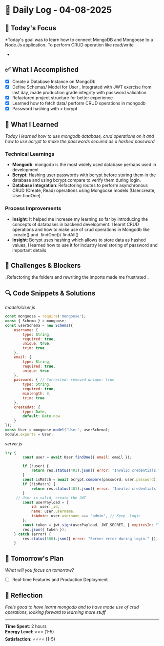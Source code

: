 # 📅 Daily Log - 04-08-2025

## 🎯 Today's Focus

\*Today's goal was to learn how to connect MongoDB and Mongoose to a Node.Js application.
To perform CRUD operation like read/write

-

## ✅ What I Accomplished

-   [x] Create a Database Instance on MongoDb
-   [x] Define Schemas/ Model for User , Integrated with JWT exercise from last day, made production grade integrity with password validation
-   [x] Refactored project structure for better experience
-   [x] Learned how to fetch data/ perform CRUD operations in mongodb
-   [x] Password hashing with > bcrypt

## 🧠 What I Learned

_Today I learned how to use mongodb database, crud operations on it and how to use bcrypt to make the passwords secured as a hashed password_

### Technical Learnings

-   **Mongodb**: mongodb is the most widely used database perhaps used in development
-   **Bcrypt**: Hashing user passwords with bcrypt before storing them in the database and using bcrypt.compare to verify them during login.
-   **Database Integration**: Refactoring routes to perform asynchronous CRUD (Create, Read) operations using Mongoose models (User.create, User.findOne).

### Process Improvements

-   **Insight**: It helped me increase my learning so far by introducing the concepts of databases in backend development. I learnt CRUD operations and how to make use of crud operations in Mongodb like .create() and .findOne()/ findAll()
-   **Insight**: Bcrypt uses hashing which allows to store data as hashed values, I learned how to use it for industry level storing of password and important details

## 🚧 Challenges & Blockers

_Refactoring the folders and rewriting the imports made me frustrated _

## 🔍 Code Snippets & Solutions

_models/User.js_

```JavaScript
const mongoose = require('mongoose');
const { Schema } = mongoose;
const userSchema = new Schema({
    username: {
        type: String,
        required: true,
        unique: true,
        trim: true
    },
    email: {
        type: String,
        required: true,
        unique: true
    },
    password: { // Corrected: removed unique: true
        type: String,
        required: true,
        minlength: 8,
        trim: true
    },
    createdAt: {
        type: Date,
        default: Date.now
    }
});
const User = mongoose.model('User', userSchema);
module.exports = User;
```

_server.js_

```Javascript
try {
        const user = await User.findOne({ email: email });

        if (!user) {
            return res.status(401).json({ error: "Invalid credentials." }); // Unauthorized
        }
        const isMatch = await bcrypt.compare(password, user.password);
        if (!isMatch) {
            return res.status(401).json({ error: 'Invalid credentials' });
        }
     // User is valid, create the JWT
        const userPayload = {
            id: user._id,
            name: user.username,
            isAdmin: user.username === "admin", // Keep  logic
        };
        const token = jwt.sign(userPayload, JWT_SECRET, { expiresIn: "1h" });
        res.json({ token });
    } catch (error) {
        res.status(500).json({ error: "Server error during login." });
    }
```


## 🎯 Tomorrow's Plan

_What will you focus on tomorrow?_

-   [ ] Real-time Features and Production Deployment
  

## 💭 Reflection

_Feels good to have learnt mongodb and to have made use of crud operations, looking forward to learning more stuff_

---

**Time Spent**: 2 hours  
**Energy Level**: ⭐⭐⭐ (1-5)  
**Satisfaction**: ⭐⭐⭐⭐ (1-5)
